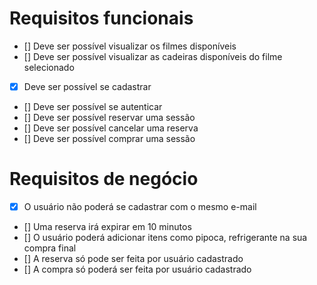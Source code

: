  
 # Requisitos funcionais
 - [] Deve ser possível visualizar os filmes disponíveis
 - [] Deve ser possível visualizar as cadeiras disponíveis do filme selecionado
 - [x] Deve ser possível se cadastrar
 - [] Deve ser possível se autenticar
 - [] Deve ser possível reservar uma sessão
 - [] Deve ser possível cancelar uma reserva
 - [] Deve ser possível comprar uma sessão
  


 # Requisitos de negócio
 - [x] O usuário não poderá se cadastrar com o mesmo e-mail
 - [] Uma reserva irá expirar em 10 minutos
 - [] O usuário poderá adicionar itens como pipoca, refrigerante na sua compra final
 - [] A reserva só pode ser feita por usuário cadastrado
 - [] A compra só poderá ser feita por usuário cadastrado
